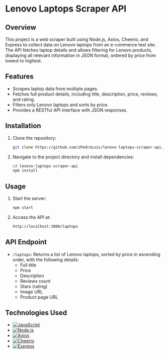# Lenovo Laptops Scraper API

## Overview

This project is a web scraper built using Node.js, Axios, Cheerio, and Express to collect data on Lenovo laptops from an e-commerce test site. The API fetches laptop details and allows filtering for Lenovo products, displaying all relevant information in JSON format, ordered by price from lowest to highest.

## Features

- Scrapes laptop data from multiple pages.
- Fetches full product details, including title, description, price, reviews, and rating.
- Filters only Lenovo laptops and sorts by price.
- Provides a RESTful API interface with JSON responses.

## Installation

1. Clone the repository:
   ```bash
   git clone https://github.com/zPedroLuis/lenovo-laptops-scraper-api.git

2. Navigate to the project directory and install dependencies:
    ```bash
    cd lenovo-laptops-scraper-api
    npm install

## Usage

1. Start the server:
    ```bash
    npm start

2. Access the API at:
    ```bash
    http://localhost:3000/laptops

## API Endpoint

- `/laptops`:  Returns a list of Lenovo laptops, sorted by price in ascending order, with the following details:
    - Full title
    - Price
    - Description
    - Reviews count
    - Stars (rating)
    - Image URL
    - Product page URL

## Technologies Used

- [![JavaScript](https://img.shields.io/badge/-JavaScript-F7DF1E?style=flat&logo=javascript&logoColor=black)](https://developer.mozilla.org/en-US/docs/Web/JavaScript)
- [![Node.js](https://img.shields.io/badge/-Node.js-339933?style=flat&logo=node.js&logoColor=white)](https://nodejs.org)
- [![Axios](https://img.shields.io/badge/-Axios-5A29E4?style=flat&logo=axios&logoColor=white)](https://axios-http.com)
- [![Cheerio](https://img.shields.io/badge/-Cheerio-333333?style=flat)](https://cheerio.js.org)
- [![Express](https://img.shields.io/badge/-Express-000000?style=flat&logo=express&logoColor=white)](https://expressjs.com)

